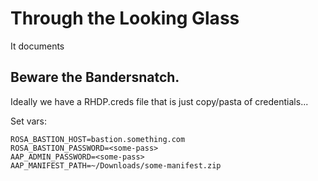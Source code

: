 # Through the Looking Glass
It documents 

## Beware the Bandersnatch.
Ideally we have a RHDP.creds file that is just copy/pasta of credentials...

Set vars:
```
ROSA_BASTION_HOST=bastion.something.com
ROSA_BASTION_PASSWORD=<some-pass>
AAP_ADMIN_PASSWORD=<some-pass> 
AAP_MANIFEST_PATH=~/Downloads/some-manifest.zip
```





